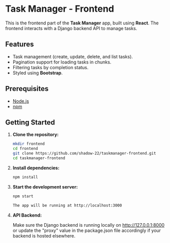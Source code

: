 # Task Manager - Frontend

This is the frontend part of the **Task Manager** app, built using **React**. The frontend interacts with a Django backend API to manage tasks.

## Features

- Task management (create, update, delete, and list tasks).
- Pagination support for loading tasks in chunks.
- Filtering tasks by completion status.
- Styled using **Bootstrap**.

## Prerequisites

- [Node.js](https://nodejs.org/)
- [npm](https://www.npmjs.com/)

## Getting Started

1. **Clone the repository:**

    ```bash
    mkdir frontend
    cd frontend
    git clone https://github.com/shadow-22/taskmanager-frontend.git
    cd taskmanager-frontend

2. **Install dependencies:**
    
    ```bash
    npm install

3. **Start the development server:**
    
    ```bash
    npm start

    The app will be running at http://localhost:3000

4. **API Backend:**

    Make sure the Django backend is running locally on http://127.0.0.1:8000 or update the "proxy" value in the package.json file accordingly if your backend is hosted elsewhere.

